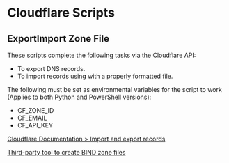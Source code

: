 # Cloudflare Scripts

## ExportImport Zone File
These scripts complete the following tasks via the Cloudflare API:
- To export DNS records.
- To import records using with a properly formatted file.

The following must be set as environmental variables for the script to work (Applies to both Python and PowerShell versions):
- CF_ZONE_ID
- CF_EMAIL
- CF_API_KEY

[Cloudflare Documentation > Import and export records](https://developers.cloudflare.com/dns/manage-dns-records/how-to/import-and-export/)

[Third-party tool to create BIND zone files](https://pgl.yoyo.org/as/bind-zone-file-creator.php)
